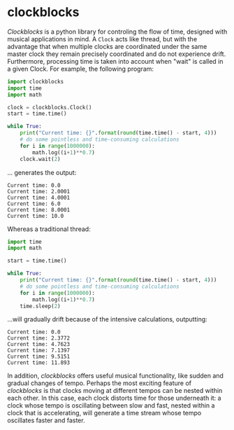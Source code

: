 # clockblocks

_Clockblocks_ is a python library for controling the flow of time, designed with musical applications in mind. A `Clock` acts like thread, but with the advantage that when multiple clocks are coordinated under the same master clock they remain precisely coordinated and do not experience drift. Furthermore, processing time is taken into account when "wait" is called in a given Clock. For example, the following program:

```python
import clockblocks
import time
import math

clock = clockblocks.Clock()
start = time.time()

while True:
    print("Current time: {}".format(round(time.time() - start, 4)))
    # do some pointless and time-consuming calculations
    for i in range(1000000):
        math.log((i+1)**0.7)
    clock.wait(2)
```
 
... generates the output:

```console
Current time: 0.0
Current time: 2.0001
Current time: 4.0001
Current time: 6.0
Current time: 8.0001
Current time: 10.0
```

Whereas a traditional thread:

```python
import time
import math

start = time.time()

while True:
    print("Current time: {}".format(round(time.time() - start, 4)))
    # do some pointless and time-consuming calculations
    for i in range(1000000):
        math.log((i+1)**0.7)
    time.sleep(2)
```


...will gradually drift because of the intensive calculations, outputting:

```console
Current time: 0.0
Current time: 2.3772
Current time: 4.7623
Current time: 7.1397
Current time: 9.5151
Current time: 11.893
```

In addition, _clockblocks_ offers useful musical functionality, like sudden and gradual changes of tempo. Perhaps the most exciting feature of _clockblocks_ is that clocks moving at different tempos can be nested within each other. In this case, each clock distorts time for those underneath it: a clock whose tempo is oscillating between slow and fast, nested within a clock that is accelerating, will generate a time stream whose tempo oscillates faster and faster.
